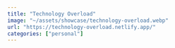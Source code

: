 ```yaml
---
title: "Technology Overload"
image: "~/assets/showcase/technology-overload.webp"
url: "https://technology-overload.netlify.app/"
categories: ["personal"]
---
```

